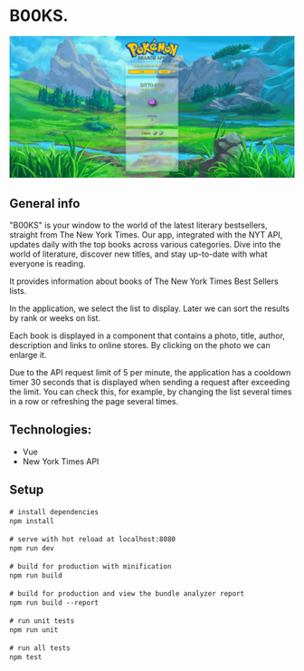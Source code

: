 # B00KS.

![App demo](https://raw.githubusercontent.com/kvvasuu/pokemon-search/master/demo.png "App demo")

## General info

"B00KS" is your window to the world of the latest literary bestsellers, straight from The New York Times. Our app, integrated with the NYT API, updates daily with the top books across various categories. Dive into the world of literature, discover new titles, and stay up-to-date with what everyone is reading.

It provides information about books of The New York Times Best Sellers lists.

In the application, we select the list to display. Later we can sort the results by rank or weeks on list.

Each book is displayed in a component that contains a photo, title, author, description and links to online stores. By clicking on the photo we can enlarge it.

Due to the API request limit of 5 per minute, the application has a cooldown timer 30 seconds that is displayed when sending a request after exceeding the limit.
You can check this, for example, by changing the list several times in a row or refreshing the page several times.

## Technologies:

- Vue
- New York Times API

## Setup

```
# install dependencies
npm install

# serve with hot reload at localhost:8080
npm run dev

# build for production with minification
npm run build

# build for production and view the bundle analyzer report
npm run build --report

# run unit tests
npm run unit

# run all tests
npm test
```
